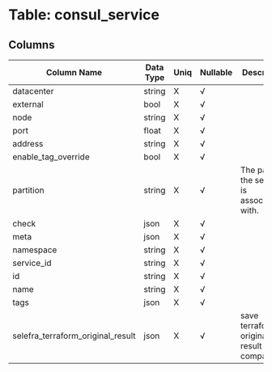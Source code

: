 # Table: consul_service

## Columns 

|  Column Name   |  Data Type  | Uniq | Nullable | Description | 
|  ----  | ----  | ----  | ----  | ---- | 
| datacenter | string | X | √ |  | 
| external | bool | X | √ |  | 
| node | string | X | √ |  | 
| port | float | X | √ |  | 
| address | string | X | √ |  | 
| enable_tag_override | bool | X | √ |  | 
| partition | string | X | √ | The partition the service is associated with. | 
| check | json | X | √ |  | 
| meta | json | X | √ |  | 
| namespace | string | X | √ |  | 
| service_id | string | X | √ |  | 
| id | string | X | √ |  | 
| name | string | X | √ |  | 
| tags | json | X | √ |  | 
| selefra_terraform_original_result | json | X | √ | save terraform original result for compatibility | 



